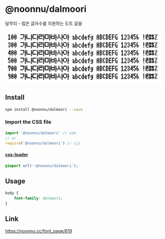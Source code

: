 # @noonnu/dalmoori

달무리 - 많은 글자수를 지원하는 도트 글꼴

![example](./example.png)

## Install

```bash
npm install @noonnu/dalmoori --save
```

### Import the CSS file

```js
import '@noonnu/dalmoori' // esm
// or
require('@noonnu/dalmoori') // cjs
```

#### [css-loader](https://github.com/webpack-contrib/css-loader)

```css
@import url('~@noonnu/dalmoori');
```

## Usage

```css
body {
    font-family: dalmoori;
}
```

## Link

https://noonnu.cc/font_page/619
